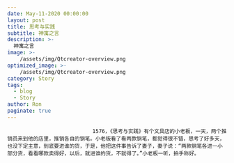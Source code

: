 ```yaml
---
date: May-11-2020 00:00:00
layout: post
title: 思考与实践
subtitle: 神寓之言
description: >-
  神寓之言
image: >-
    /assets/img/Qtcreator-overview.png
optimized_image: >-
    /assets/img/Qtcreator-overview.png
category: Story
tags:
  - blog
  - Story
author: Ron
paginate: true
---
```


							　　1576，《思考与实践》有个文具店的小老板，一天，两个推销员来到他的店里，推销各自的钢笔。小老板看了看两款钢笔，都觉得很不错，思考了好多天，也没下定主意，到底要进谁的货，于是，他把这件事告诉了妻子，妻子说：“两款钢笔各进一小部分货，看看哪款卖得好，以后，就进谁的货，不就得了。”小老板一听，拍手称好。
							
							
						